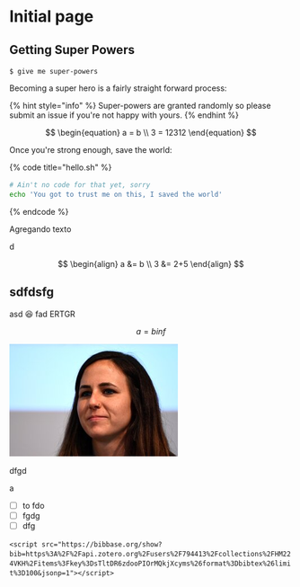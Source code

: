 # Initial page

## Getting Super Powers

```text
$ give me super-powers
```

Becoming a super hero is a fairly straight forward process:

{% hint style="info" %}
Super-powers are granted randomly so please submit an issue if you're not happy with yours.
{% endhint %}

$$
\begin{equation}
a = b \\
3 = 12312
\end{equation}
$$

Once you're strong enough, save the world:

{% code title="hello.sh" %}
```bash
# Ain't no code for that yet, sorry
echo 'You got to trust me on this, I saved the world'
```
{% endcode %}

Agregando texto

d

$$
\begin{align}
a &= b     \\
3 &= 2+5
\end{align}
$$

## sdfdsfg

asd 😆 fad ERTGR

$$
a = b inf
$$

![caption](.gitbook/assets/imagen%20%281%29.png)

dfgd

a

* [ ] to fdo
* [ ] fgdg
* [ ] dfg

 `<script src="https://bibbase.org/show?bib=https%3A%2F%2Fapi.zotero.org%2Fusers%2F794413%2Fcollections%2FHM224VKH%2Fitems%3Fkey%3DsTltDR6zdooPIOrMQkjXcyms%26format%3Dbibtex%26limit%3D100&jsonp=1"></script>`

